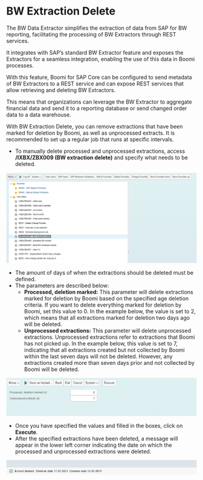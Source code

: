 # BW Extraction Delete

<head>
  <meta name="guidename" content="Boomi for SAP"/>
  <meta name="context" content="GUID-226f0bc8-c5c7-4d71-9161-eabe78512c70"/>
</head>

The BW Data Extractor simplifies the extraction of data from SAP for BW reporting, facilitating the processing of BW Extractors through REST services. 

It integrates with SAP’s standard BW Extractor feature and exposes the Extractors for a seamless integration, enabling the use of this data in Boomi processes.

With this feature, Boomi for SAP Core can be configured to send metadata of BW Extractors to a REST service and can expose REST services that allow retrieving and deleting BW Extractors. 

This means that organizations can leverage the BW Extractor to aggregate financial data and send it to a reporting database or send changed order data to a data warehouse. 

With BW Extraction Delete, you can remove extractions that have been marked for deletion by Boomi, as well as unprocessed extracts. It is recommended to set up a regular job that runs at specific intervals.

- To manually delete processed and unprocessed extractions, access **/IXBX/ZBX009 (BW extraction delete)** and specify what needs to be deleted.

![](./Images/img-sap-BW_delete.png)

- The amount of days of when the extractions should be deleted must be defined. 
- The parameters are described below:
   - **Processed, deletion marked:** This parameter will delete extractions marked for deletion by Boomi based on the specified age deletion criteria. If you want to delete everything marked for deletion by Boomi, set this value to 0. In the example below, the value is set to 2, which means that all extractions marked for deletion two days ago will be deleted.
  - **Unprocessed extractions:** This parameter will delete unprocessed extractions. Unprocessed extractions refer to extractions that Boomi has not picked up. In the example below, this value is set to 7, indicating that all extractions created but not collected by Boomi within the last seven days will not be deleted. However, any extractions created more than seven days prior and not collected by Boomi will be deleted.

![](./Images/img-sap-BW_parameters_delete.png)

- Once you have specified the values and filled in the boxes, click on **Execute**.
- After the specified extractions have been deleted, a message will appear in the lower left corner indicating the date on which the processed and unprocessed extractions were deleted.

![](./Images/img-sap-BW_message_delete.png)

